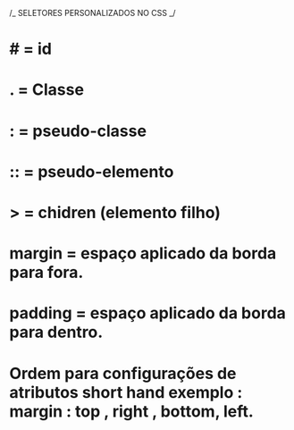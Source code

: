 /_ SELETORES PERSONALIZADOS NO CSS _/

# # = id

# . = Classe

# : = pseudo-classe

# :: = pseudo-elemento

# > = chidren (elemento filho)

# margin = espaço aplicado da borda para fora.

# padding = espaço aplicado da borda para dentro.

# Ordem para configurações de atributos short hand exemplo : margin : top , right , bottom, left.
